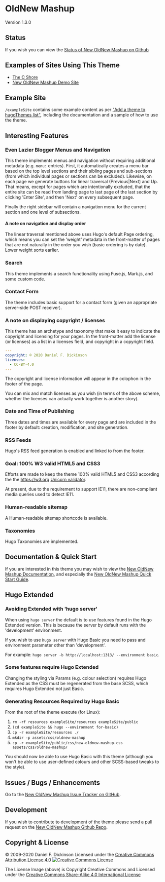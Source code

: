 # OldNew Mashup

Version 1.3.0

## Status

If you wish you can view the [Status of New OldNew Mashup on Github](https://github.com/cshoredaniel/new-oldnew-mashup/blob/devel-1.3.0/STATUS.md)

## Examples of Sites Using This Theme
*   [The C Shore](https://www.thecshore.com)
*   [New OldNew Mashup Demo Site](https://new-oldnew-mashup.thecshore.com)

## Example Site

``/exampleSite`` contains some example content as per
["Add a theme to hugoThemes list"](https://github.com/gohugoio/hugoThemes#adding-a-theme-to-the-list),
including the documentation and a sample of how to use the theme.

## Interesting Features

### Even Lazier Blogger Menus and Navigation

This theme implements menus and navigation without requiring additional
metadata (e.g. ``menu:`` entries).  First, it automatically creates a
menu bar based on the top level sections and their sibling pages and
sub-sections (from which individual pages or sections can be excluded).
Likewise, on each page we generate buttons for linear traversal
(Previous|Next) and Up.  That means, except for pages which are
intentionally excluded, that the entire site can be read from landing
page to last page of the last section by clicking 'Enter Site', and then
'Next' on every subsequent page.

Finally the right sidebar will contain a navigation menu for the
current section and one level of subsections.

#### A note on navigation and display order

The linear traversal mentioned above uses Hugo's default Page ordering,
which means you can set the 'weight' metadata in the front-matter of
pages that are not naturally in the order you wish (basic ordering
is by date).  Lower weight sorts earlier.

### Search

This theme implements a search functionality using Fuse.js, Mark.js, and
some custom code.

### Contact Form

The theme includes basic support for a contact form (given an
appropriate server-side POST receiver).

### A note on displaying copyright / licenses

This theme has an archetype and taxonomy that make it easy to indicate
the copyright and licensing for your pages.  In the front-matter add
the license (or licenses) as a list in a licenses field, and copyright
in a copyright field.

```yaml
---
copyright: © 2020 Daniel F. Dickinson
licenses:
  - CC-BY-4.0
---
```

The copyright and license information will appear in the colophon in the
footer of the page.

You can mix and match licenses as you wish (in terms of the above scheme,
whether the licenses can actually work together is another story).

### Date and Time of Publishing

Three dates and times are available for every page and are included in
the footer by default: creation, modification, and site generation.

### RSS Feeds

Hugo's RSS feed generation is enabled and linked to from the footer.

### Goal: 100% W3 valid HTML5 and CSS3

Efforts are made to keep the theme 100% valid HTML5 and CSS3 according
the the <https://w3.org> [Unicorn validator](https://validator.w3.org/unicorn).


At present, due to the requirement to support IE11, there are
non-compliant media queries used to detect IE11.

### Human-readable sitemap

A Human-readable sitemap shortcode is available.

### Taxonomies

Hugo Taxonomies are implemented.

## Documentation & Quick Start

If you are interested in this theme you may wish to view the
[New OldNew Mashup Documentation](https://new-oldnew-mashup.thecshore.com/docs/),
and especially the [New OldNew Mashup Quick Start Guide](https://new-oldnew-mashup.thecshore.com/docs/quick-start/).

## Hugo Extended

### Avoiding Extended with 'hugo server'

When using ``hugo server`` the default is to use features found in
the Hugo Extended version.  This is because the server by default
runs with the 'development' environment.

If you wish to use ``hugo server`` with Hugo Basic you need to pass
and environment parameter other than 'development'.

For example: ``hugo server -b http://localhost:1313/ --environment basic``.

### Some features require Hugo Extended

Changing the styling via Params (e.g. colour selection) requires
Hugo Extended as the CSS must be regenerated from the base SCSS, which
requires Hugo Extended not just Basic.

### Generating Resources Required by Hugo Basic

From the root of the theme execute (for Linux):

1.  ``rm -rf resources exampleSite/resources exampleSite/public``
2.  ``(cd exampleSite && hugo --environment for-basic)``
3.  ``cp -r exampleSite/resources ./``
4.  ``mkdir -p assets/css/oldnew-mashup``
5.  ``cp -r exampleSite/public/css/new-oldnew-mashup.css assets/css/oldnew-mashup/``

You should now be able to use Hugo Basic with this theme (although you won't be able
to use user-defined colours and other SCSS-based tweaks to the style).

## Issues / Bugs / Enhancements

Go to the [New OldNew Mashup Issue Tracker on GitHub](https://github.com/cshoredaniel/new-oldnew-mashup/issues).

## Development

If you wish to contribute to development of the theme please send a pull request on the
[New OldNew Mashup Github Repo](https://github.com/cshoredaniel/new-oldnew-mashup).

## Copyright & License

© 2009-2020 Daniel F. Dickinson
Licensed under the [Creative Commons Attribution License 4.0](https://creativecommons.org/licenses/by/4.0/)
[![Creative Commons License](https://github.com/cshoredaniel/new-oldnew-mashup/raw/master/by.svg?sanitize=true)](https://creativecommons.org/licenses/by/4.0/)

The License Image (above) is Copyright Creative Commons and Licensed under the [Creative Commons Share-Alike 4.0 International License](https://creativecommons.org/licenses/by-sa/4.0/)
